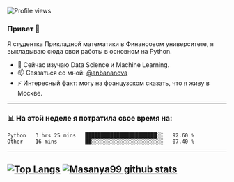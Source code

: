 ![Profile views](https://gpvc.arturio.dev/masanya99)

### Привет 👋

Я студентка Прикладной математики в Финансовом университете, я выкладываю сюда свои работы в основном на Python.

- 🌱 Cейчас изучаю Data Science и Machine Learning.
- 📫 Связаться со мной: [@anbananova][telegram]
- ⚡ Интересный факт: могу на французском сказать, что я живу в Москве.
---


### 📊 На этой неделе я потратила свое время на:
<!--START_SECTION:waka-->
```text
Python   3 hrs 25 mins   ███████████████████████░░   92.60 % 
Other    16 mins         ██░░░░░░░░░░░░░░░░░░░░░░░   07.40 % 
```
<!--END_SECTION:waka-->
---
[![Top Langs](https://github-readme-stats.vercel.app/api/top-langs/?username=masanya99&hide=TeX)](https://github.com/masanya99/github-readme-stats)
[![Masanya99 github stats](https://github-readme-stats.vercel.app/api?username=masanya99)](https://github.com/masanya99/github-readme-stats)
---
[telegram]: https://t.me/anbananova
